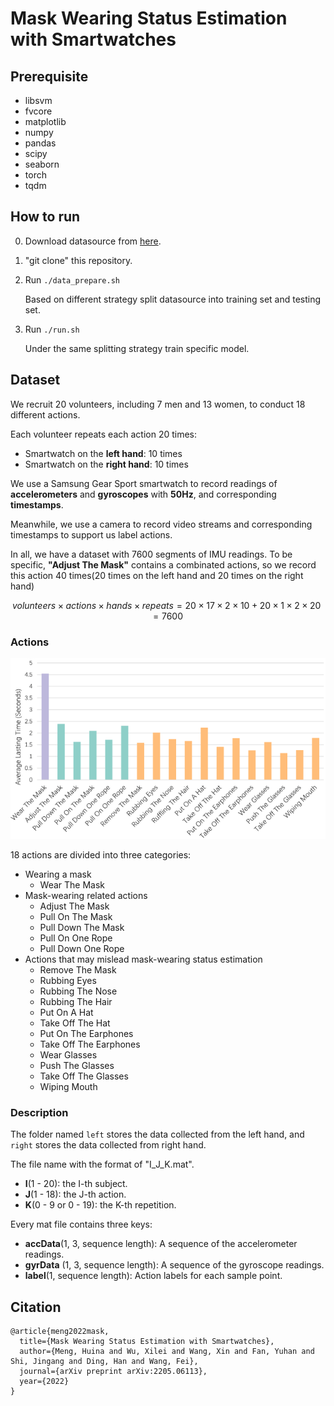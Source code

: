 # Mask Wearing Status Estimation with Smartwatches

## Prerequisite

* libsvm
* fvcore
* matplotlib
* numpy
* pandas
* scipy
* seaborn
* torch
* tqdm

## How to run

0. Download datasource from [here](https://drive.google.com/file/d/1xPl7UPp9zHxBH4_XKDyfoaPTLY4EhqPH/view?usp=sharing).

1. "git clone" this repository.  

2. Run `./data_prepare.sh`

    Based on different strategy split datasource into training set and testing set.

3. Run `./run.sh`

    Under the same splitting strategy train specific model.

## Dataset

We recruit 20 volunteers, including 7 men and 13 women, to conduct 18 different actions.

Each volunteer repeats each action 20 times:
- Smartwatch on the **left hand**: 10 times
- Smartwatch on the **right hand**: 10 times

We use a Samsung Gear Sport smartwatch to record readings of **accelerometers** and **gyroscopes** with **50Hz**, and corresponding **timestamps**. 

Meanwhile, we use a camera to record video streams and corresponding timestamps to support us label actions.

In all, we have a dataset with 7600 segments of IMU readings. To be specific, **"Adjust The Mask"** contains a combinated actions, so we record this action 40 times(20 times on the left hand and 20 times on the right hand)

$$ volunteers \times actions \times hands \times repeats = 20 \times 17 \times 2 \times 10 + 20 \times 1 \times 2 \times 20 = 7600$$

### Actions

![18actions](figs/diversity.png)

18 actions are divided into three categories:

- Wearing a mask
    - Wear The Mask
- Mask-wearing related actions
    - Adjust The Mask
    - Pull On The Mask
    - Pull Down The Mask
    - Pull On One Rope
    - Pull Down One Rope
- Actions that may mislead mask-wearing status estimation
    - Remove The Mask
    - Rubbing Eyes
    - Rubbing The Nose
    - Rubbing The Hair
    - Put On A Hat
    - Take Off The Hat
    - Put On The Earphones
    - Take Off The Earphones
    - Wear Glasses
    - Push The Glasses
    - Take Off The Glasses
    - Wiping Mouth

### Description

The folder named `left` stores the data collected from the left hand, and `right` stores the data collected from right hand.

The file name with the format of  "I_J_K.mat".

- **I**(1 - 20): the I-th subject.
- **J**(1 - 18): the J-th action.
- **K**(0 - 9 or 0 - 19): the K-th repetition.

Every mat file contains three keys:
- **accData**(1, 3, sequence length): A sequence of the accelerometer readings.
- **gyrData** (1, 3, sequence length): A sequence of the gyroscope readings.
- **label**(1, sequence length): Action labels for each sample point.

## Citation
```
@article{meng2022mask,
  title={Mask Wearing Status Estimation with Smartwatches},
  author={Meng, Huina and Wu, Xilei and Wang, Xin and Fan, Yuhan and Shi, Jingang and Ding, Han and Wang, Fei},
  journal={arXiv preprint arXiv:2205.06113},
  year={2022}
}
```
